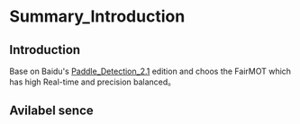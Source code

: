 Summary_Introduction
===

Introduction
---

Base on Baidu's [Paddle_Detection_2.1](https://github.com/PaddlePaddle/PaddleDetection) edition and choos the FairMOT which has high Real-time and precision balanced。

Avilabel sence
---


